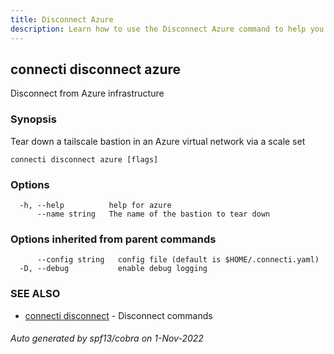 ```yaml
---
title: Disconnect Azure
description: Learn how to use the Disconnect Azure command to help you create, manage, and destroy private subnet connections.
---
```

## connecti disconnect azure

Disconnect from Azure infrastructure

### Synopsis

Tear down a tailscale bastion in an Azure virtual network via a scale set

```
connecti disconnect azure [flags]
```

### Options

```
  -h, --help          help for azure
      --name string   The name of the bastion to tear down
```

### Options inherited from parent commands

```
      --config string   config file (default is $HOME/.connecti.yaml)
  -D, --debug           enable debug logging
```

### SEE ALSO

* [connecti disconnect](/docs/disconnect)	 - Disconnect commands

###### Auto generated by spf13/cobra on 1-Nov-2022
